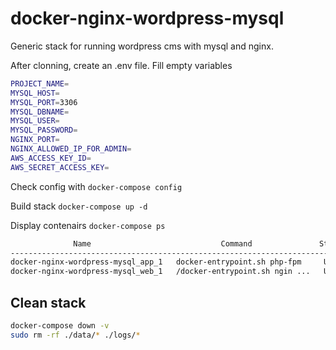 # docker-nginx-wordpress-mysql

Generic stack for running wordpress cms with mysql and nginx.

After clonning, create an .env file. Fill empty variables

```bash
PROJECT_NAME=
MYSQL_HOST=
MYSQL_PORT=3306
MYSQL_DBNAME=
MYSQL_USER=
MYSQL_PASSWORD=
NGINX_PORT=
NGINX_ALLOWED_IP_FOR_ADMIN=
AWS_ACCESS_KEY_ID=
AWS_SECRET_ACCESS_KEY=
```

Check config with
`docker-compose config`

Build stack
`docker-compose up -d`

Display contenairs
`docker-compose ps`

```bash
              Name                             Command               State                 Ports
---------------------------------------------------------------------------------------------------------------
docker-nginx-wordpress-mysql_app_1   docker-entrypoint.sh php-fpm     Up      0.0.0.0:9000->9000/tcp
docker-nginx-wordpress-mysql_web_1   /docker-entrypoint.sh ngin ...   Up      0.0.0.0:80->80/tcp
```

## Clean stack

```bash
docker-compose down -v  
sudo rm -rf ./data/* ./logs/*
```
